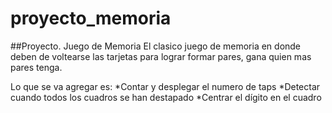 # proyecto_memoria
##Proyecto. Juego de Memoria
El clasico juego de memoria en donde deben de voltearse las tarjetas para lograr formar pares, gana quien mas pares tenga.

Lo que se va agregar es:
*Contar y desplegar el numero de taps
*Detectar cuando todos los cuadros se han destapado
*Centrar el dígito en el cuadro
